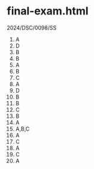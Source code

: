 # final-exam.html
2024/DSC/0098/SS
1. A
2. D
3. B
4. B
5. A
6. B
7. C
8. A
9. D
10. B
11. B
12. C
13. B
14. A
15. A,B,C
16. A
17. C
18. A
19. C
20. A 
